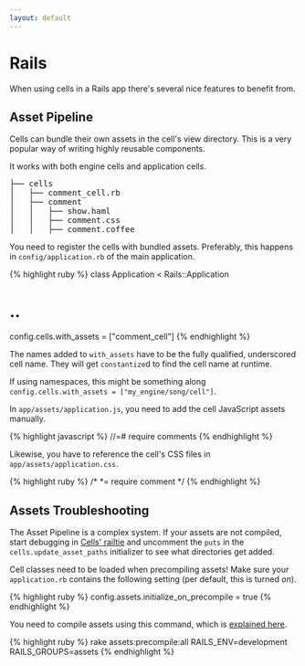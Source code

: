 ```yaml
---
layout: default
---
```


# Rails

When using cells in a Rails app there's several nice features to benefit from.

## Asset Pipeline

Cells can bundle their own assets in the cell's view directory. This is a very popular way of writing highly reusable components.

It works with both engine cells and application cells.

<pre>
├── cells
│   ├── comment_cell.rb
│   ├── comment
│   │   ├── show.haml
│   │   ├── comment.css
│   │   ├── comment.coffee
</pre>

You need to register the cells with bundled assets. Preferably, this happens in `config/application.rb` of the main application.

{% highlight ruby %}
class Application < Rails::Application
  # ..
  config.cells.with_assets = ["comment_cell"]
{% endhighlight %}

The names added to `with_assets` have to be the fully qualified, underscored cell name. They will get `constantize`d to find the cell name at runtime.

If using namespaces, this might be something along `config.cells.with_assets = ["my_engine/song/cell"]`.

In `app/assets/application.js`, you need to add the cell JavaScript assets manually.

{% highlight javascript %}
//=# require comments
{% endhighlight %}

Likewise, you have to reference the cell's CSS files in `app/assets/application.css`.

{% highlight ruby %}
/*
 *= require comment
 */
{% endhighlight %}

## Assets Troubleshooting

The Asset Pipeline is a complex system. If your assets are not compiled, start debugging in [Cells' railtie](https://github.com/apotonick/cells/blob/master/lib/cell/railtie.rb) and uncomment the `puts` in the `cells.update_asset_paths` initializer to see what directories get added.

Cell classes need to be loaded when precompiling assets! Make sure your `application.rb` contains the following setting (per default, this is turned _on_).

{% highlight ruby %}
config.assets.initialize_on_precompile = true
{% endhighlight %}

You need to compile assets using this command, which is [explained here](http://stackoverflow.com/a/12167790/465070).

{% highlight ruby %}
rake assets:precompile:all RAILS_ENV=development RAILS_GROUPS=assets
{% endhighlight %}
